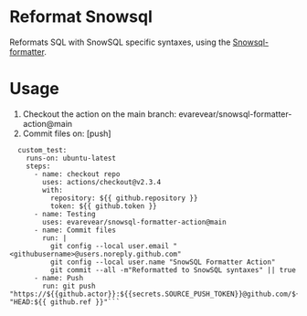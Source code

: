 # Reformat Snowsql
Reformats SQL with SnowSQL specific syntaxes, using the [Snowsql-formatter](https://github.com/Snowflake-Labs/snowsql-formatter).

# Usage
1. Checkout the action on the main branch: evarevear/snowsql-formatter-action@main
2. Commit files
on: [push]

```jobs:
  custom_test:
    runs-on: ubuntu-latest
    steps:
      - name: checkout repo
        uses: actions/checkout@v2.3.4
        with:
          repository: ${{ github.repository }}
          token: ${{ github.token }}
      - name: Testing
        uses: evarevear/snowsql-formatter-action@main
      - name: Commit files
        run: |
          git config --local user.email "<githubusername>@users.noreply.github.com"
          git config --local user.name "SnowSQL Formatter Action"
          git commit --all -m"Reformatted to SnowSQL syntaxes" || true
      - name: Push
        run: git push "https://${{github.actor}}:${{secrets.SOURCE_PUSH_TOKEN}}@github.com/${{github.repository}}.git" "HEAD:${{ github.ref }}"```
